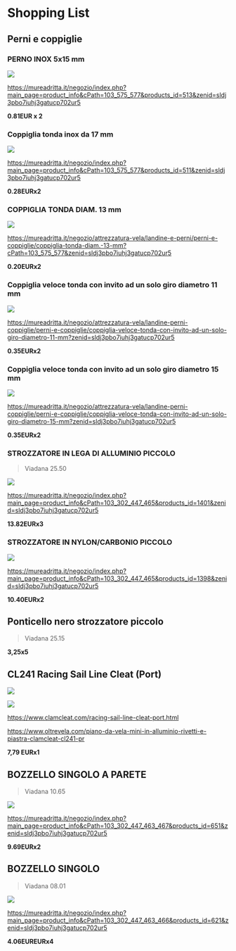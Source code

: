 # Shopping List

## Perni e coppiglie

### PERNO INOX 5x15 mm

![](https://mureadritta.it/negozio/images/perno%205x15.jpg)

https://mureadritta.it/negozio/index.php?main_page=product_info&cPath=103_575_577&products_id=513&zenid=sldj3pbo7iuhj3gatucp702ur5

**0.81EUR x 2**

### Coppiglia tonda inox da 17 mm

![](https://mureadritta.it/negozio/images/coppiglie%20tonde.jpg)

https://mureadritta.it/negozio/index.php?main_page=product_info&cPath=103_575_577&products_id=511&zenid=sldj3pbo7iuhj3gatucp702ur5

**0.28EURx2**

### COPPIGLIA TONDA DIAM. 13 mm

![](https://mureadritta.it/negozio/images/coppiglie%20tonde.jpg)

https://mureadritta.it/negozio/attrezzatura-vela/landine-e-perni/perni-e-coppiglie/coppiglia-tonda-diam.-13-mm?cPath=103_575_577&zenid=sldj3pbo7iuhj3gatucp702ur5

**0.20EURx2**

### Coppiglia veloce tonda con invito ad un solo giro diametro 11 mm

![](https://mureadritta.it/negozio/images/Coppiglia%20ad%20invito.jpg)

https://mureadritta.it/negozio/attrezzatura-vela/landine-perni-coppiglie/perni-e-coppiglie/coppiglia-veloce-tonda-con-invito-ad-un-solo-giro-diametro-11-mm?zenid=sldj3pbo7iuhj3gatucp702ur5

**0.35EURx2**

### Coppiglia veloce tonda con invito ad un solo giro diametro 15 mm

![](https://mureadritta.it/negozio/images/Coppiglia%20ad%20invito.jpg)

https://mureadritta.it/negozio/attrezzatura-vela/landine-perni-coppiglie/perni-e-coppiglie/coppiglia-veloce-tonda-con-invito-ad-un-solo-giro-diametro-15-mm?zenid=sldj3pbo7iuhj3gatucp702ur5

**0.35EURx2**

### STROZZATORE IN LEGA DI ALLUMINIO PICCOLO
>Viadana 25.50

![](https://mureadritta.it/negozio/images/strozzpicc25.50.jpg)

https://mureadritta.it/negozio/index.php?main_page=product_info&cPath=103_302_447_465&products_id=1401&zenid=sldj3pbo7iuhj3gatucp702ur5

**13.82EURx3**

### STROZZATORE IN NYLON/CARBONIO PICCOLO

![](https://mureadritta.it/negozio/images/strozzpicc25.10.jpg)

https://mureadritta.it/negozio/index.php?main_page=product_info&cPath=103_302_447_465&products_id=1398&zenid=sldj3pbo7iuhj3gatucp702ur5

**10.40EURx2**

## Ponticello nero strozzatore piccolo 
>Viadana 25.15

**3,25x5**

## CL241 Racing Sail Line Cleat (Port)

![](https://www.clamcleat.com/pub/media/catalog/product/cache/ce938bb9c6a35d216d481fdfb2d29dfc/c/l/cleat-cl241-1200x1200_1.jpg)

![](https://www.clamcleat.com/pub/media/catalog/product/cache/ce938bb9c6a35d216d481fdfb2d29dfc/c/l/cl241-rope-angles-1200x1200_7.jpg)

https://www.clamcleat.com/racing-sail-line-cleat-port.html

https://www.oltrevela.com/piano-da-vela-mini-in-alluminio-rivetti-e-piastra-clamcleat-cl241-pr

**7,79 EURx1**

## BOZZELLO SINGOLO A PARETE
>Viadana 10.65

![](https://mureadritta.it/negozio/images/1065%20parete.jpg)

https://mureadritta.it/negozio/index.php?main_page=product_info&cPath=103_302_447_463_467&products_id=651&zenid=sldj3pbo7iuhj3gatucp702ur5

**9.69EURx2**

## BOZZELLO SINGOLO
>Viadana 08.01

![](https://mureadritta.it/negozio/images/08-01.jpg)

https://mureadritta.it/negozio/index.php?main_page=product_info&cPath=103_302_447_463_466&products_id=621&zenid=sldj3pbo7iuhj3gatucp702ur5

**4.06EUREURx4**

